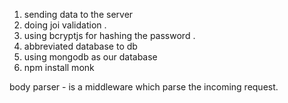 
1. sending data to the server
2. doing joi validation .
3. using bcryptjs for hashing the password .
4. abbreviated database to db
5. using mongodb as our database
6. npm install monk 



body parser - is a middleware which parse the incoming request.
